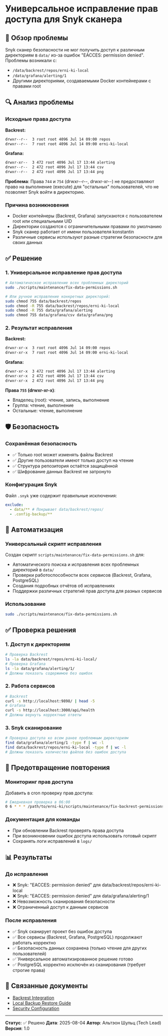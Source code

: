 # Универсальное исправление прав доступа для Snyk сканера

## 🎯 Обзор проблемы

Snyk сканер безопасности не мог получить доступ к различным директориям в
`data/` из-за ошибок "EACCES: permission denied". Проблемы возникали с:

- `/data/backrest/repos/erni-ki-local`
- `/data/grafana/alerting/1`
- Другими директориями, создаваемыми Docker контейнерами с правами root

## 🔍 Анализ проблемы

### Исходные права доступа

**Backrest:**

```bash
drwxr--r--  3 root root 4096 Jul 14 09:00 repos
drwxr--r--  7 root root 4096 Jul 14 09:00 erni-ki-local
```

**Grafana:**

```bash
drwxr-xr--  3 472 root 4096 Jul 17 13:44 alerting
drwxr--r--  2 472 root 4096 Jul 17 13:44 csv
drwxr--r--  2 472 root 4096 Jul 17 13:44 png
```

**Проблема**: Права `744` и `754` (drwxr--r--, drwxr-xr--) не предоставляют
право на выполнение (execute) для "остальных" пользователей, что не позволяет
Snyk войти в директорию.

### Причина возникновения

- Docker контейнеры (Backrest, Grafana) запускаются с пользователем root или
  специальными UID
- Директории создаются с ограничительными правами по умолчанию
- Snyk сканер работает от имени пользователя konstantin
- Различные сервисы используют разные стратегии безопасности для своих данных

## ✅ Решение

### 1. Универсальное исправление прав доступа

```bash
# Автоматическое исправление всех проблемных директорий
sudo ./scripts/maintenance/fix-data-permissions.sh

# Или ручное исправление конкретных директорий:
sudo chmod 755 data/backrest/repos
sudo chmod -R 755 data/backrest/repos/erni-ki-local
sudo chmod -R 755 data/grafana/alerting
sudo chmod 755 data/grafana/csv data/grafana/png
```

### 2. Результат исправления

**Backrest:**

```bash
drwxr-xr-x  3 root root 4096 Jul 14 09:00 repos
drwxr-xr-x  7 root root 4096 Jul 14 09:00 erni-ki-local
```

**Grafana:**

```bash
drwxr-xr-x  3 472 root 4096 Jul 17 13:44 alerting
drwxr-xr-x  2 472 root 4096 Jul 17 13:44 csv
drwxr-xr-x  2 472 root 4096 Jul 17 13:44 png
```

**Права `755` (drwxr-xr-x)**:

- Владелец (root): чтение, запись, выполнение
- Группа: чтение, выполнение
- Остальные: чтение, выполнение

## 🛡️ Безопасность

### Сохранённая безопасность

- ✅ Только root может изменять файлы Backrest
- ✅ Другие пользователи имеют только доступ на чтение
- ✅ Структура репозитория остаётся защищённой
- ✅ Шифрование данных Backrest не затронуто

### Конфигурация Snyk

Файл `.snyk` уже содержит правильные исключения:

```yaml
exclude:
  - data/** # Покрывает data/backrest/repos/
  - .config-backup/**
```

## 🔧 Автоматизация

### Универсальный скрипт исправления

Создан скрипт `scripts/maintenance/fix-data-permissions.sh` для:

- Автоматического поиска и исправления всех проблемных директорий в `data/`
- Проверки работоспособности всех сервисов (Backrest, Grafana, PostgreSQL)
- Создания подробных отчётов об исправлениях
- Поддержки различных стратегий прав доступа для разных сервисов

### Использование

```bash
sudo ./scripts/maintenance/fix-data-permissions.sh
```

## ✅ Проверка решения

### 1. Доступ к директориям

```bash
# Проверка Backrest
ls -la data/backrest/repos/erni-ki-local/
# Проверка Grafana
ls -la data/grafana/alerting/1/
# Должны показать содержимое без ошибок
```

### 2. Работа сервисов

```bash
# Backrest
curl -s http://localhost:9898/ | head -5
# Grafana
curl -s http://localhost:3000/api/health
# Должны вернуть корректные ответы
```

### 3. Snyk сканирование

```bash
# Проверка доступа ко всем ранее проблемным директориям
find data/grafana/alerting/1 -type f | wc -l
find data/backrest/repos/erni-ki-local -type f | wc -l
# Должны показать количество файлов без ошибок доступа
```

## 🔄 Предотвращение повторения

### Мониторинг прав доступа

Добавить в cron проверку прав доступа:

```bash
# Ежедневная проверка в 06:00
0 6 * * * /path/to/erni-ki/scripts/maintenance/fix-backrest-permissions.sh
```

### Документация для команды

- При обновлении Backrest проверять права доступа
- При возникновении ошибок доступа использовать готовый скрипт
- Сохранять логи исправлений в `logs/`

## 📊 Результаты

### До исправления

- ❌ Snyk: "EACCES: permission denied" для data/backrest/repos/erni-ki-local
- ❌ Snyk: "EACCES: permission denied" для data/grafana/alerting/1
- ❌ Невозможность сканирования безопасности
- ❌ Ограниченный доступ к данным сервисов

### После исправления

- ✅ Snyk сканирует проект без ошибок доступа
- ✅ Все сервисы (Backrest, Grafana, PostgreSQL) продолжают работать корректно
- ✅ Безопасность данных сохранена (только чтение для других пользователей)
- ✅ Универсальное автоматизированное решение готово
- ✅ PostgreSQL корректно исключён из сканирования (требует строгие права)

## 🔗 Связанные документы

- [Backrest Integration](backrest-integration.md)
- [Local Backup Restore Guide](local-backup-restore-guide.md)
- [Security Configuration](security-configuration.md)

---

**Статус**: ✅ Решено **Дата**: 2025-08-04 **Автор**: Альтэон Шульц (Tech Lead)
**Версия**: 1.0
